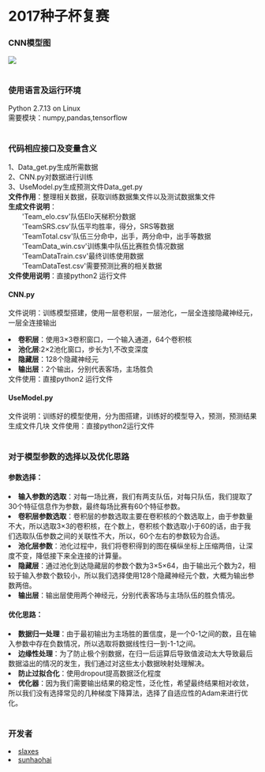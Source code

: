 # 2017种子杯复赛</br>
### CNN模型图</br>
![](http://images2015.cnblogs.com/blog/1042406/201703/1042406-20170301104438813-230726230.png)</br></br>
### 使用语言及运行环境</br>
Python 2.7.13 on Linux</br>
需要模块：numpy,pandas,tensorflow</br></br>
### 代码相应接口及变量含义</br>
1、Data_get.py生成所需数据</br>
2、CNN.py对数据进行训练</br>
3、UseModel.py生成预测文件Data_get.py</br>
<b>文件作用</b>：整理相关数据，获取训练数据集文件以及测试数据集文件</br>
<b>生成文件说明</b>：</br>
&#12288;&#12288;'Team_elo.csv'队伍Elo天梯积分数据</br>
&#12288;&#12288;'TeamSRS.csv'队伍平均胜率，得分，SRS等数据</br>
&#12288;&#12288;'TeamTotal.csv'队伍三分命中，出手，两分命中，出手等数据</br>
&#12288;&#12288;'TeamData_win.csv'训练集中队伍比赛胜负情况数据</br>
&#12288;&#12288;'TeamDataTrain.csv'最终训练使用数据</br>
&#12288;&#12288;'TeamDataTest.csv'需要预测比赛的相关数据</br>
<b>文件使用说明</b>：直接python2 运行文件</br>
#### CNN.py</br>
文件说明：训练模型搭建，使用一层卷积层，一层池化，一层全连接隐藏神经元，一层全连接输出</br>
<b><li>卷积层</b>：使用3×3卷积窗口，一个输入通道，64个卷积核</br>
<b><li>池化层</b>:2×2池化窗口，步长为1,不改变深度</br>
<b><li>隐藏层</b>：128个隐藏神经元</br>
<b><li>输出层</b>：2个输出，分别代表客场，主场胜负</br>
文件使用：直接python2 运行文件</br>
#### UseModel.py</br>
文件说明：训练好的模型使用，分为图搭建，训练好的模型导入，预测，预测结果生成文件几块
文件使用：直接python2运行文件 </br></br>
### 对于模型参数的选择以及优化思路</br>
#### 参数选择：</br>
<b><li>输入参数的选取</b>：对每一场比赛，我们有两支队伍，对每只队伍，我们提取了30个特征信息作为参数，最终每场比赛有60个特征参数。</br>
<b><li>卷积层参数选取</b>：卷积层的参数选取主要在卷积核的个数选取上，由于参数量不大，所以选取3×3的卷积核，在个数上，卷积核个数选取小于60的话，由于我们选取队伍参数之间的关联性不大，所以，60个左右的参数较为合适。</br>
<b><li>池化层参数</b>：池化过程中，我们将卷积得到的图在橫纵坐标上压缩两倍，让深度不变，降低接下来全连接的计算量。</br>
<b><li>隐藏层</b>：通过池化到达隐藏层的参数个数为3×5×64，由于输出元个数为2，相较于输入参数个数较小，所以我们选择使用128个隐藏神经元个数，大概为输出参数两倍。</br> 
<b><li>输出层</b>：输出层使用两个神经元，分别代表客场与主场队伍的胜负情况。</br>
#### 优化思路：</br>
<b><li>数据归一处理</b>：由于最初输出为主场胜的置信度，是一个0-1之间的数，且在输入参数中存在负数情况，所以选取将数据线性归一到-1-1之间。</br>
<b><li>边缘性处理</b>：为了防止极个别数据，在归一后运算后导致值波动太大导致最后数据溢出的情况的发生，我们通过对这些太小数据映射处理解决。</br>
<b><li>防止过拟合化</b>：使用dropout提高数据泛化程度</br>
<b><li>优化器</b>：因为我们需要输出结果的稳定性，泛化性，希望最终结果相对收敛，所以我们没有选择常见的几种梯度下降算法，选择了自适应性的Adam来进行优化。</br></br>
### 开发者</br>
<li><a href=https://github.com/slaxes>slaxes<a></br>
<li><a href=https://github.com/sunhaohai>sunhaohai<a></br>
